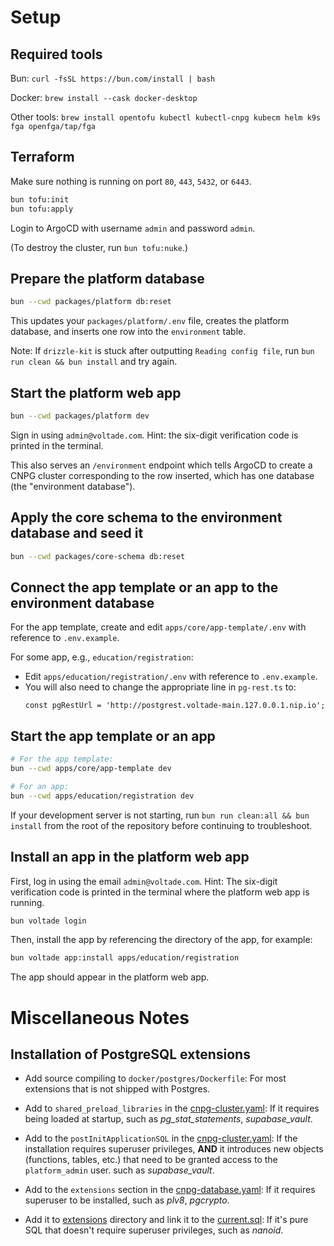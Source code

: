 # Setup

## Required tools

Bun: `curl -fsSL https://bun.com/install | bash`

Docker: `brew install --cask docker-desktop`

Other tools: `brew install opentofu kubectl kubectl-cnpg kubecm helm k9s fga openfga/tap/fga`

## Terraform

Make sure nothing is running on port `80`, `443`, `5432`, or `6443`.

```bash
bun tofu:init
bun tofu:apply
```

Login to ArgoCD with username `admin` and password `admin`.

(To destroy the cluster, run `bun tofu:nuke`.)

## Prepare the platform database

```bash
bun --cwd packages/platform db:reset
```

This updates your `packages/platform/.env` file, creates the platform database, and inserts one row into the `environment` table.

Note: If `drizzle-kit` is stuck after outputting `Reading config file`, run `bun run clean && bun install` and try again.

## Start the platform web app

```bash
bun --cwd packages/platform dev
```

Sign in using `admin@voltade.com`. Hint: the six-digit verification code is printed in the terminal.

This also serves an `/environment` endpoint which tells ArgoCD to create a CNPG cluster corresponding to the row inserted, which has one database (the "environment database").

## Apply the core schema to the environment database and seed it

```bash
bun --cwd packages/core-schema db:reset
```

## Connect the app template or an app to the environment database

For the app template, create and edit `apps/core/app-template/.env` with reference to `.env.example`.

For some app, e.g., `education/registration`:

- Edit `apps/education/registration/.env` with reference to `.env.example`.
- You will also need to change the appropriate line in `pg-rest.ts` to:
  ```
  const pgRestUrl = 'http://postgrest.voltade-main.127.0.0.1.nip.io';
  ```

## Start the app template or an app

```bash
# For the app template:
bun --cwd apps/core/app-template dev

# For an app:
bun --cwd apps/education/registration dev
```

If your development server is not starting, run `bun run clean:all && bun install` from the root of the repository before continuing to troubleshoot.

## Install an app in the platform web app

First, log in using the email `admin@voltade.com`. Hint: The six-digit verification code is printed in the terminal where the platform web app is running.
```bash
bun voltade login
```

Then, install the app by referencing the directory of the app, for example:
```bash
bun voltade app:install apps/education/registration
```

The app should appear in the platform web app.

# Miscellaneous Notes
## Installation of PostgreSQL extensions

- Add source compiling to `docker/postgres/Dockerfile`: For most extensions that is not shipped with Postgres.

- Add to `shared_preload_libraries` in the [cnpg-cluster.yaml](argocd/platform/common/base/cnpg-cluster.yaml): If it requires being loaded at startup, such as _pg_stat_statements_, _supabase_vault_.

- Add to the `postInitApplicationSQL` in the [cnpg-cluster.yaml](argocd/platform/common/base/cnpg-cluster.yaml): If the installation requires superuser privileges, **AND** it introduces new objects (functions, tables, etc.) that need to be granted access to the `platform_admin` user. such as _supabase_vault_.

- Add to the `extensions` section in the [cnpg-database.yaml](argocd/platform/platform/base/cnpg-database.yaml): If it requires superuser to be installed, such as _plv8_, _pgcrypto_.

- Add it to [extensions](packages/platform/extensions) directory and link it to the [current.sql](packages/platform/migrations/current.sql): If it's pure SQL that doesn't require superuser privileges, such as _nanoid_.
